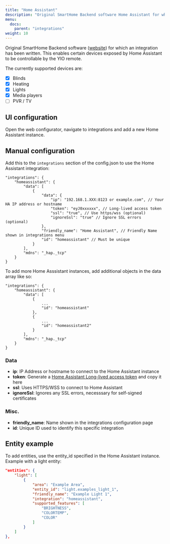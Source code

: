 ```yaml
---
title: "Home Assistant"
description: "Original SmartHome Backend software Home Assistant for which an integration has been written."
menu:
  docs:
    parent: "integrations"
weight: 10
---
```


Original SmartHome Backend software ([website](https://www.home-assistant.io/)) for which an integration has been written. This enables certain devices exposed by Home Assistant to be controllable by the YIO remote.

The currently supported devices are:

- [x] Blinds
- [x] Heating
- [x] Lights
- [x] Media players
- [ ] PVR / TV

## UI configuration

Open the web configurator, navigate to integrations and add a new Home Assistant instance.

## Manual configuration

Add this to the `integrations` section of the config.json to use the Home Assistant integration:

```jsonc
"integrations": {
    "homeassistant": {
        "data": [
            {
                "data": {
                    "ip": "192.168.1.XXX:8123 or example.com", // Your HA IP address or hostname
                    "token": "eyJ0xxxxxx", // Long-lived access token
                    "ssl": "true", // Use https/wss (optional)
                    "ignoreSsl": "true" // Ignore SSL errors (optional)
                },
                "friendly_name": "Home Assistant", // Friendly Name shown in integrations menu
                "id": "homeassistant" // Must be unique
            }
        ],
        "mdns": "_hap._tcp"
    }
}
```

To add more Home Asssistant instances, add additional objects in the data array like so:

```jsonc
"integrations": {
    "homeassistant": {
        "data": [
            {
                ...
                "id": "homeassistant"
            },
            {
                ...
                "id": "homeassistant2"
            }
        ],
        "mdns": "_hap._tcp"
    }
}
```

### Data

- **ip**: IP Address or hostname to connect to the Home Assistant instance
- **token**: Generate a [Home Assistant Long-lived access token](https://developers.home-assistant.io/docs/en/auth_api.html#long-lived-access-token) and copy it here
- **ssl**: Uses HTTPS/WSS to connect to Home Assistant
- **ignoreSsl**: Ignores any SSL errors, necesssary for self-signed certificates

### Misc.

- **friendly_name**: Name shown in the integrations configuration page
- **id**: Unique ID used to identify this specific integration

## Entity example

To add entities, use the entity_id specified in the Home Assistant instance. Example with a light entity:

```json
"entities": {
    "light": [
        {
            "area": "Example Area",
            "entity_id": "light.examples_light_1",
            "friendly_name": "Example Light 1",
            "integration": "homeassistant",
            "supported_features": [
                "BRIGHTNESS",
                "COLORTEMP",
                "COLOR"
            ]
        }
    ]
},
```
